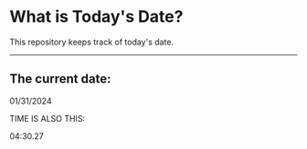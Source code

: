 # What is Today's Date?
This repository keeps track of today's date.
* * *
 
## The current date:  
 01/31/2024 
  
  
 TIME IS ALSO THIS: 
  
 04:30.27 
  
  
